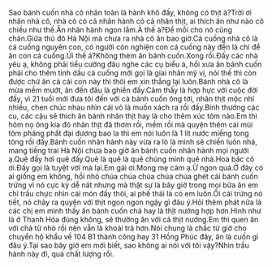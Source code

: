 Sao bánh cuốn nhà cô nhân toàn là hành khô đấy, không có thịt à?Trời ơi nhân nhà cô, nhà cô có cả nhân hành có cả nhân thịt, ai thích ăn như nào cô chiều như thế.Ăn nhân hành ngon lắm.À thế à?Để mỗi cho nó cũng chán.Giữa thủ đô Hà Nội mà chưa ra nhà cô ăn bao giờ.Cá cuống nhà cô là cá cuống nguyên con, có người còn nghiện con cá cuống này đến là chỉ để ăn con cá cuống.Úi thế á?Không thèm ăn bánh cuốn.Xong rồi.Đấy các nhà yêu ạ, không phải tiểu cường đâu nghe các cụ biểu á, hồi xưa ăn bánh cuốn phải cho thêm tinh dầu cà cuống mới gọi là giai nhân mỹ vị, nói thế thì còn được chứ ăn cả cái con này thì thôi em xin thẳng lại luôn.Bánh nhà cô là mừa mềm mướt, ăn đến đâu là ghiền đấy.Cảm thấy là hợp hực với cuộc đời đấy, vì 21 tuổi mới đưa tôi đến với cả bánh cuốn ông tới, nhân thịt mộc nhĩ nhiều, chen chúc nhau nhìn cái vỏ là muốn xách ra rồi đấy.Bình thường các cu, các cậu sẽ thích ăn bánh nhân thịt hay là cho thêm xúc tôm nào.Em thì hôm nọ ông kia đó nhân thịt đã thơm rồi, mềm rồi mà quyện thêm cái mùi tôm phảng phất đại dương bao la thì em nói luôn là 1 lít nước miếng tong tỏng rồi đấy.Bánh cuốn nhân hành này vừa ra lò là mình sẽ chiến luôn nhá, mang tiếng trai Hà Nội chưa bao giờ ăn bánh cuốn nhân hành mọi người ạ.Quê đấy hơi quê đấy.Quê là quê là quê chúng mình quê nhà.Hoa bác cô ơi.Đấy gọi là tuyệt vời mà lại.Em gái ơi.Mong mẹ cảm ạ.Ừ ngon quá.Ở đây có ai giống em không, hồi nhỏ chúa chúa chúa chúa chúa ghét cái bánh cuốn trứng vì nó cực kỳ dễ nát nhưng mà thật sự là bây giờ trong mọi bữa ăn em chỉ trầu chực nhìn cái món đấy thôi, ai phế thải là có em luôn.Ôi cái trứng nó tiết, nó chảy ra quyện với thịt ngon ngon ngậy gì đâu ý.Hỏi thêm phát nữa là các chị em mình thấy ăn bánh cuốn chả hay là thịt nướng hợp hơn.Hình như là ở Thanh Hóa đúng không, sẽ thường ăn với cả thịt nướng.Em thì quen ăn với chả từ nhỏ rồi nên vẫn là khoái trả hơn.Nói chung là chắc từ giờ cho chuyển hộ khẩu về 104 B1 thành công hay 31 Hồng Phúc đây, ăn là cuốn gì đâu ý.Tại sao bây giờ em mới biết, sao không ai nói với tôi vậy?Nhìn trầu hành này đi, quá chất lượng rồi.